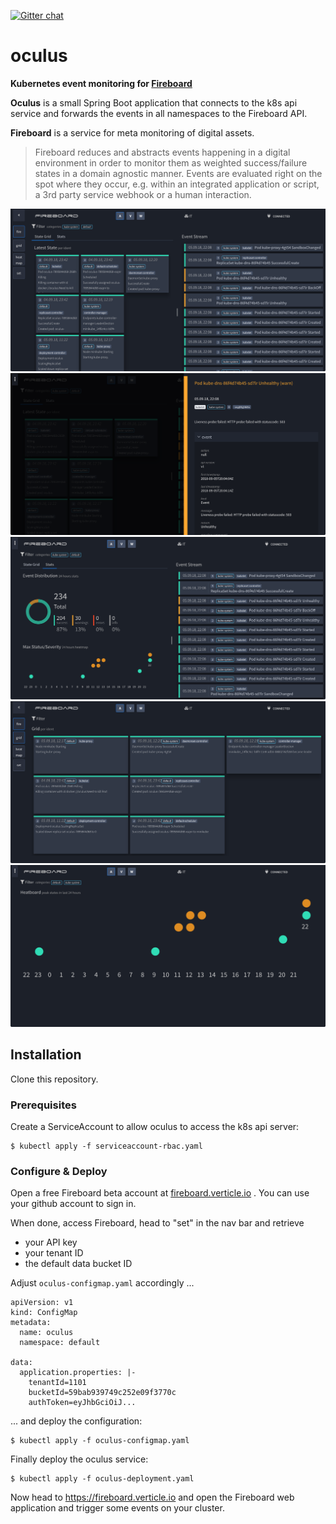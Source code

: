 [![Gitter chat](https://badges.gitter.im/gitterHQ/gitter.png)](https://gitter.im/verticle-io/fireboard)

oculus
======

**Kubernetes event monitoring for [Fireboard](https://fireboard.verticle.io)**

**Oculus** is a small Spring Boot application that connects to the k8s api service and forwards the events in all namespaces to the Fireboard API.

**Fireboard** is a service for meta monitoring of digital assets.

> Fireboard reduces and abstracts events happening in a digital environment in order to monitor them as weighted success/failure states in a domain agnostic manner.
> Events are evaluated right on the spot where they occur, e.g. within an integrated application or script, a 3rd party service webhook or a human interaction.

<img src="https://raw.githubusercontent.com/verticle-io/oculus/master/images/fireboard-oculus-5.png" alt="Screenshot" style="max-width:100%;">

<img src="https://raw.githubusercontent.com/verticle-io/oculus/master/images/fireboard-oculus-6.png" alt="Screenshot" style="max-width:100%;">

<img src="https://raw.githubusercontent.com/verticle-io/oculus/master/images/fireboard-oculus-7.png" alt="Screenshot" style="max-width:100%;">

<img src="https://raw.githubusercontent.com/verticle-io/oculus/master/images/fireboard-oculus-8.png" alt="Screenshot" style="max-width:100%;">

<img src="https://raw.githubusercontent.com/verticle-io/oculus/master/images/fireboard-oculus-9.png" alt="Screenshot" style="max-width:100%;">





Installation
------------

Clone this repository.

### Prerequisites

Create a ServiceAccount to allow oculus to access the k8s api server:

```
$ kubectl apply -f serviceaccount-rbac.yaml
```


### Configure & Deploy

Open a free Fireboard beta account at [fireboard.verticle.io](https://fireboard.verticle.io) . You can use your github account to sign in.

When done, access Fireboard, head to "set" in the nav bar and retrieve

* your API key
* your tenant ID
* the default data bucket ID


Adjust `oculus-configmap.yaml` accordingly ...


```
apiVersion: v1
kind: ConfigMap
metadata:
  name: oculus
  namespace: default

data:
  application.properties: |-
    tenantId=1101
    bucketId=59bab939749c252e09f3770c
    authToken=eyJhbGciOiJ...

```


... and deploy the configuration:

```
$ kubectl apply -f oculus-configmap.yaml
```


Finally deploy the oculus service:

```
$ kubectl apply -f oculus-deployment.yaml
```

Now head to https://fireboard.verticle.io and open the Fireboard web application and trigger some events on your cluster.
